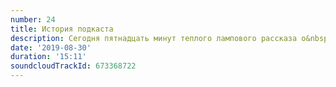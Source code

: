 ```yaml
---
number: 24
title: История подкаста
description: Сегодня пятнадцать минут теплого лампового рассказа о&nbsp;том, как мы&nbsp;придумали и&nbsp;сделали подкаст. Этот выпуск мы&nbsp;делали для сообщества &laquo;Подкасты наступают&raquo;.
date: '2019-08-30'
duration: '15:11'
soundcloudTrackId: 673368722
---
```

